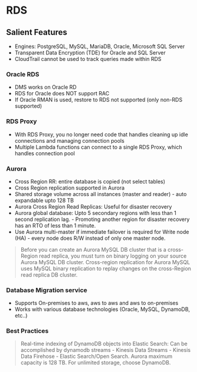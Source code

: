# RDS

## Salient Features
-  Engines: PostgreSQL, MySQL, MariaDB, Oracle, Microsoft SQL Server
-  Transparent Data Encryption (TDE) for Oracle and SQL Server
-  CloudTrail cannot be used to track queries made within RDS

### Oracle RDS
- DMS works on Oracle RD
- RDS for Oracle does NOT support RAC
- If Oracle RMAN is used, restore to RDS not supported (only non-RDS supported)

### RDS Proxy
- With RDS Proxy, you no longer need code that handles cleaning up idle connections and managing connection pools
- Multiple Lambda functions can connect to a single RDS Proxy, which handles connection pool

### Aurora
- Cross Region RR: entire database is copied (not select tables)
- Cross Region replication supported in Aurora
- Shared storage volume across all instances (master and reader) - auto expandable upto 128 TB
- Aurora Cross Region Read Replicas: Useful for disaster recovery
- Aurora global database: Upto 5 secondary regions with less than 1 second replication lag.
        - Promoting another region for disaster recovery has an RTO of less than 1 minute.
- Use Aurora multi-master if immediate failover is required for Write node (HA)
        - every node does R/W instead of only one master node.
        

> Before you can create an Aurora MySQL DB cluster that is a cross-Region read replica, 
>you must turn on binary logging on your source Aurora MySQL DB cluster. 
>Cross-region replication for Aurora MySQL uses MySQL binary replication to replay changes on the cross-Region read replica DB cluster.
        
### Database Migration service
- Supports On-premises to aws, aws to aws and aws to on-premises
- Works with various database technologies (Oracle, MySQL, DynamoDB, etc..)

### Best Practices
> Real-time indexing of DynamoDB objects into Elastic Search: Can be accomplished by dynamodb streams - Kinesis Data Streams - Kinesis Data Firehose - Elastic Search/Open Search.
> Aurora maximum capacity is 128 TB. For unlimited storage, choose DynamoDB.
